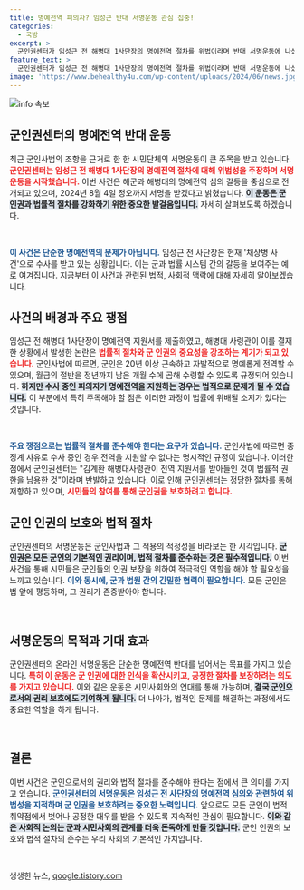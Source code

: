 ```yaml
---
title: 명예전역 피의자? 임성근 반대 서명운동 관심 집중!
categories:
  - 국방
excerpt: >
  군인권센터가 임성근 전 해병대 1사단장의 명예전역 절차를 위법이라며 반대 서명운동에 나섰다. 이르면 다음 주 심의가 예정된 가운데, 과연 그의 전역이 승인이 될 것인지 논란이 일고 있다.
feature_text: >
  군인권센터가 임성근 전 해병대 1사단장의 명예전역 절차를 위법이라며 반대 서명운동에 나섰다. 이르면 다음 주 심의가 예정된 가운데, 과연 그의 전역이 승인이 될 것인지 논란이 일고 있다.
image: 'https://www.behealthy4u.com/wp-content/uploads/2024/06/news.jpg'
---
```


<p><img src="https://www.behealthy4u.com/wp-content/uploads/2024/06/news.jpg" alt="info 속보" /></p>

<h2 data-ke-size="size26">군인권센터의 명예전역 반대 운동</h2>

<p data-ke-size="size16">최근 군인사법의 조항을 근거로 한 한 시민단체의 서명운동이 큰 주목을 받고 있습니다. <b><span style="color: #ee2323;">군인권센터는 임성근 전 해병대 1사단장의 명예전역 절차에 대해 위법성을 주장하며 서명운동을 시작했습니다.</span></b> 이번 사건은 해군과 해병대의 명예전역 심의 갈등을 중심으로 전개되고 있으며, 2024년 8월 4일 정오까지 서명을 받겠다고 밝혔습니다. <b><span style="background-color: #21538527;">이 운동은 군 인권과 법률적 절차를 강화하기 위한 중요한 발걸음입니다.</span></b> 자세히 살펴보도록 하겠습니다.</p>

<p data-ke-size="size16">&nbsp;</p>

<p><b><span style="color: #1a5490;">이 사건은 단순한 명예전역의 문제가 아닙니다.</span></b> 임성근 전 사단장은 현재 '채상병 사건'으로 수사를 받고 있는 상황입니다. 이는 군과 법률 시스템 간의 갈등을 보여주는 예로 여겨집니다. 지금부터 이 사건과 관련된 법적, 사회적 맥락에 대해 자세히 알아보겠습니다.</p>

<h2 data-ke-size="size26">사건의 배경과 주요 쟁점</h2>

<p data-ke-size="size16">임성근 전 해병대 1사단장이 명예전역 지원서를 제출하였고, 해병대 사령관이 이를 결재한 상황에서 발생한 논란은 <b><span style="color: #ee2323;">법률적 절차와 군 인권의 중요성을 강조하는 계기가 되고 있습니다.</span></b> 군인사법에 따르면, 군인은 20년 이상 근속하고 자발적으로 명예롭게 전역할 수 있으며, 월급의 절반을 정년까지 남은 개월 수에 곱해 수령할 수 있도록 규정되어 있습니다. <b><span style="background-color: #21538527;">하지만 수사 중인 피의자가 명예전역을 지원하는 경우는 법적으로 문제가 될 수 있습니다.</span></b> 이 부분에서 특히 주목해야 할 점은 이러한 과정이 법률에 위배될 소지가 있다는 것입니다.</p>

<p data-ke-size="size16">&nbsp;</p>

<p><b><span style="color: #1a5490;">주요 쟁점으로는 법률적 절차를 준수해야 한다는 요구가 있습니다.</span></b> 군인사법에 따르면 중징계 사유로 수사 중인 경우 전역을 지원할 수 없다는 명시적인 규정이 있습니다. 이러한 점에서 군인권센터는 "김계환 해병대사령관이 전역 지원서를 받아들인 것이 법률적 권한을 남용한 것"이라며 반발하고 있습니다. 이로 인해 군인권센터는 정당한 절차를 통해 저항하고 있으며, <b><span style="color: #ee2323;">시민들의 참여를 통해 군인권을 보호하려고 합니다.</span></b></p>

<h2 data-ke-size="size26">군인 인권의 보호와 법적 절차</h2>

<p data-ke-size="size16"> 군인권센터의 서명운동은 군인사법과 그 적용의 적정성을 바라보는 한 시각입니다. <b><span style="background-color: #21538527;">군 인권은 모든 군인의 기본적인 권리이며, 법적 절차를 준수하는 것은 필수적입니다.</span></b> 이번 사건을 통해 시민들은 군인들의 인권 보장을 위하여 적극적인 역할을 해야 할 필요성을 느끼고 있습니다. <b><span style="color: #1a5490;">이와 동시에, 군과 법원 간의 긴밀한 협력이 필요합니다.</span></b> 모든 군인은 법 앞에 평등하며, 그 권리가 존중받아야 합니다. </p>

<p data-ke-size="size16">&nbsp;</p>

<h2 data-ke-size="size26">서명운동의 목적과 기대 효과</h2>

<p data-ke-size="size16">군인권센터의 온라인 서명운동은 단순한 명예전역 반대를 넘어서는 목표를 가지고 있습니다. <b><span style="color: #ee2323;">특히 이 운동은 군 인권에 대한 인식을 확산시키고, 공정한 절차를 보장하려는 의도를 가지고 있습니다.</span></b> 이와 같은 운동은 시민사회와의 연대를 통해 가능하며, <b><span style="background-color: #21538527;">결국 군인으로서의 권리 보호에도 기여하게 됩니다.</span></b> 더 나아가, 법적인 문제를 해결하는 과정에서도 중요한 역할을 하게 됩니다.</p>

<p data-ke-size="size16">&nbsp;</p>

<h2 data-ke-size="size26">결론</h2>

<p data-ke-size="size16">이번 사건은 군인으로서의 권리와 법적 절차를 준수해야 한다는 점에서 큰 의미를 가지고 있습니다. <b><span style="color: #1a5490;">군인권센터의 서명운동은 임성근 전 사단장의 명예전역 심의와 관련하여 위법성을 지적하며 군 인권을 보호하려는 중요한 노력입니다.</span></b> 앞으로도 모든 군인이 법적 취약점에서 벗어나 공정한 대우를 받을 수 있도록 지속적인 관심이 필요합니다. <b><span style="background-color: #21538527;">이와 같은 사회적 논의는 군과 시민사회의 관계를 더욱 돈독하게 만들 것입니다.</span></b> 군인 인권의 보호와 법적 절차의 준수는 우리 사회의 기본적인 가치입니다.</p> 

<p data-ke-size="size16">&nbsp;</p>
생생한 뉴스, <a href="https://qoogle.tistory.com" rel="dofollow">qoogle.tistory.com</a>


